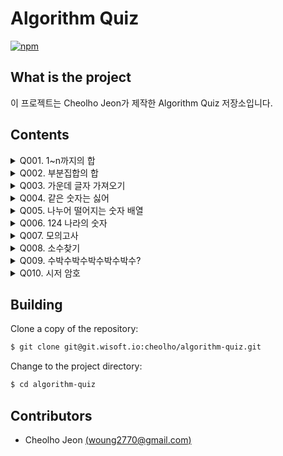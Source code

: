 # Algorithm Quiz
[![npm](https://img.shields.io/badge/version-2018.50-brightgreen.svg)]()

## What is the project
이 프로젝트는 Cheolho Jeon가 제작한 Algorithm Quiz 저장소입니다.

## Contents

<details>
<summary>Q001. 1~n까지의 합</summary><br/>

한 정수 n을 입력 받아서 '1~n'까지의 합을 구하여 출력하시오. (수행 시간 출력)<br/>
단, 입력 방법은 구현하지 않아도 되며, 입력 값을 변수를 선언하여 사용해도 됩니다.<br/>
<br/>
1. Recursion<br/>
2. Repetition<br/>
<br/>
입력: 정수 n(2 ≤ n ≤ 10,000)이 첫 번째 줄에 입력됩니다.<br/>
출력: 1 ~ n까지의 합을 정수로 출력하시오.<br/>
<br/>
입력: 10<br/>
결과(Recursion): 55<br/>
결과(Repetition): 55<br/>
<br/>
</details>

<details>
<summary>Q002. 부분집합의 합</summary>
<h3>문제</h3>
N개의 정수로 이루어진 집합이 있을때, 이 집합의 공집합이 아닌 부분집합 중에서 그 집합의 원소를 다 더한 값이 S가 되는 경우의 수를 구하는 프로그램을 작성하시오.

<h3>입력</h3>
첫째 줄에 정수의 개수를 나타내는 N과 정수 S가 주어진다(1<=N<=20, |S|<=1,000,000). 둘째 줄에 N개의 정수가 빈 칸을 사이에 두고 주어진다. 주어지는 정수의 절대값은 100,000을 넘지 않는다. 같은 수가 여러번 주어질 수도 있다.

<h3>출력</h3>
첫째 줄에 합이 S가 되는 부분집합의 개수를 출력한다.

<h3>Example</h3>
<img src=https://user-images.githubusercontent.com/42791260/46407323-8902c400-c749-11e8-8c1d-5160063b989d.png>
</details>

<details>
<summary>Q003. 가운데 글자 가져오기</summary>
<h3>문제</h3>
단어 s의 가운데 글자를 반환하는 함수, solution을 만들어 보세요. 단어의 길이가 짝수라면 가운데 두글자를 반환하면 됩니다.

<h3>제한사항</h3>
s는 길이가 1 이상, 100이하인 스트링입니다.

<h3>입출력 예</h3>
<img src=https://user-images.githubusercontent.com/42791260/49803807-37536700-fd94-11e8-9b53-8399cc75e1d9.png width="20%">
</details>

<details>
<summary>Q004. 같은 숫자는 싫어</summary>
<h3>문제 설명</h3>
배열 arr가 주어집니다. 배열 arr의 각 원소는 숫자 0부터 9까지로 이루어져 있습니다.<br/>
이때, 배열 arr에서 연속적으로 나타나는 숫자는 하나만 남기고 전부 제거하려고 합니다.<br/>
배열 arr에서 제거 되고 남은 수들을 return 하는 solution 함수를 완성해 주세요.<br/>
단, 제거된 후 남은 수들을 반환할 때는 배열 arr의 원소들의 순서를 유지해야 합니다.<br/>
예를들면<br/>
arr = [1, 1, 3, 3, 0, 1, 1] 이면 [1, 3, 0, 1] 을 return 합니다.<br/>
arr = [4, 4, 4, 3, 3] 이면 [4, 3] 을 return 합니다.<br/>
배열 arr에서 연속적으로 나타나는 숫자는 제거하고 남은 수들을 return 하는 solution 함수를 완성해 주세요.<br/>

<h3>제한사항</h3>
배열 arr의 크기 : 1,000,000 이하의 자연수
배열 arr의 원소의 크기 : 0보다 크거나 같고 9보다 작거나 같은 정수

<h3>입출력 예</h3>
<img src=https://user-images.githubusercontent.com/42791260/49941349-91cffd00-ff25-11e8-9df4-d92ac3fa12ee.png width="20%">
</details>

<details>
<summary>Q005. 나누어 떨어지는 숫자 배열</summary>
<h3>문제 설명</h3>
array의 각 element 중 divisor로 나누어 떨어지는 값을 오름차순으로 정렬한 배열을 반환하는 함수, solution을 작성해주세요.<br/>
divisor로 나누어 떨어지는 element가 하나도 없다면 배열에 -1을 담아 반환하세요.<br/>

<h3>제한사항</h3>
arr은 자연수를 담은 배열입니다.<br/>
정수 i, j에 대해 i ≠ j 이면 arr[i] ≠ arr[j] 입니다.<br/>
divisor는 자연수입니다.<br/>
array는 길이 1 이상인 배열입니다.<br/>

<h3>입출력 예</h3>
<img src=https://user-images.githubusercontent.com/42791260/49986930-f1c1b480-ffb4-11e8-9b9a-b9e614709143.png width="20%">

<h3>입출력 예 설명</h3>
입출력 예#1<br/>
arr의 원소 중 5로 나누어 떨어지는 원소는 5와 10입니다. 따라서 [5, 10]을 리턴합니다.<br/>
<br/>
입출력 예#2<br/>
arr의 모든 원소는 1으로 나누어 떨어집니다. 원소를 오름차순으로 정렬해 [1, 2, 3, 36]을 리턴합니다.<br/>
<br/>
입출력 예#3<br/>
3, 2, 6은 10으로 나누어 떨어지지 않습니다. 나누어 떨어지는 원소가 없으므로 [-1]을 리턴합니다.<br/>
</details>

<details>
<summary>Q006. 124 나라의 숫자</summary>
<h3>문제 설명</h3>
124 나라가 있습니다. 124 나라에서는 10진법이 아닌 다음과 같은 자신들만의 규칙으로 수를 표현합니다.<br/>
<br/>
1. 124 나라에는 자연수만 존재합니다.<br/>
2. 124 나라에는 모든 수를 표현할 때 1, 2, 4만 사용합니다.<br/>
<br/>
예를 들어서 124 나라에서 사용하는 숫자는 다음과 같이 변환됩니다.<br/>
<br/>
<img src=https://user-images.githubusercontent.com/42791260/50152004-c832c100-0305-11e9-9c8e-0892aea2a973.png width="25%">
<br/>
자연수 n이 매개변수로 주어질 때, n을 124 나라에서 사용하는 숫자로 바꾼 값을 return 하도록 solution 함수를 완성해 주세요.

<h3>제한사항</h3>
n은 500,000,000이하의 자연수 입니다.<br/>

<h3>입출력 예</h3>
<img src=https://user-images.githubusercontent.com/42791260/50152105-1647c480-0306-11e9-9efb-22f9c6de76bf.png width="10%">
</details>

<details>
<summary>Q007. 모의고사</summary>
<h3>문제 설명</h3>
수포자는 수학을 포기한 사람의 준말입니다. 수포자 삼인방은 모의고사에 수학 문제를 전부 찍으려 합니다. 수포자는 1번 문제부터 마지막 문제까지 다음과 같이 찍습니다.<br/>
<br/>
1번 수포자가 찍는 방식: 1, 2, 3, 4, 5, 1, 2, 3, 4, 5, ...<br/>
2번 수포자가 찍는 방식: 2, 1, 2, 3, 2, 4, 2, 5, 2, 1, 2, 3, 2, 4, 2, 5, ...<br/>
3번 수포자가 찍는 방식: 3, 3, 1, 1, 2, 2, 4, 4, 5, 5, 3, 3, 1, 1, 2, 2, 4, 4, 5, 5, ...<br/>
<br/>
1번 문제부터 마지막 문제까지의 정답이 순서대로 들은 배열 answers가 주어졌을 때, 가장 많은 문제를 맞힌 사람이 누구인지 배열에 담아 return 하도록 solution 함수를 작성해주세요.<br/>

<h3>제한사항</h3>
1.시험은 최대 10,000 문제로 구성되어있습니다.<br/>
2.문제의 정답은 1, 2, 3, 4, 5중 하나입니다.<br/>
3.가장 높은 점수를 받은 사람이 여럿일 경우, return하는 값을 오름차순 정렬해주세요.<br/>

<h3>입출력 예</h3>
<img src=https://user-images.githubusercontent.com/42791260/51067476-0e094d80-1656-11e9-86c1-7c665b9eb676.png width="10%">

</details>

<details>
<summary>Q008. 소수찾기</summary>
<h3>문제 설명</h3>
1부터 입력받은 숫자 n 사이에 있는 소수의 개수를 반환하는 함수, solution을 만들어 보세요.<br/>
<br/>
소수는 1과 자기 자신으로만 나누어지는 수를 의미합니다.<br/>
(1은 소수가 아닙니다.)<br/>
<h3>제한사항</h3>
n은 2이상 1000000이하의 자연수입니다.<br/>

<h3>입출력 예</h3>
<img src=https://user-images.githubusercontent.com/42791260/51602608-c71b3200-1f4a-11e9-8cd0-9ac7fee5cc3c.png width="10%">

</details>

<details>
<summary>Q009. 수박수박수박수박수박수?</summary>
<h3>문제 설명</h3>
길이가 n이고, 수박수박수박수....와 같은 패턴을 유지하는 문자열을 리턴하는 함수, solution을 완성하세요.<br/>
예를들어 n이 4이면 수박수박을 리턴하고 3이라면 수박수를 리턴하면 됩니다.<br/>
<br/>
<h3>제한사항</h3>
n은 길이 10,000이하인 자연수입니다.<br/>

<h3>입출력 예</h3>
<img src=https://user-images.githubusercontent.com/42791260/51607988-9098e380-1f59-11e9-82fc-48203e313b66.png width="10%">

</details>
<details>
<summary>Q010. 시저 암호</summary>
<h3>문제 설명</h3>
어떤 문장의 각 알파벳을 일정한 거리만큼 밀어서 다른 알파벳으로 바꾸는 암호화 방식을 시저 암호라고 합니다.<br/>
예를 들어 AB는 1만큼 밀면 BC가 되고, 3만큼 밀면 DE가 됩니다. z는 1만큼 밀면 a가 됩니다.<br/>
문자열 s와 거리 n을 입력받아 s를 n만큼 민 암호문을 만드는 함수, solution을 완성해 보세요.<br/>
<br/>
<h3>제한사항</h3>

- 공백은 아무리 밀어도 공백입니다.
- s는 알파벳 소문자, 대문자, 공백으로만 이루어져 있습니다.
- s의 길이는 8000이하입니다.
- n은 1 이상, 25이하인 자연수입니다.

<br/>
<h3>입출력 예</h3>

<img src=https://user-images.githubusercontent.com/42791260/62760895-22180f00-bac0-11e9-8eea-6923dd877e35.png width="20%">

</details>

## Building
Clone a copy of the repository:
```bash
$ git clone git@git.wisoft.io:cheolho/algorithm-quiz.git
```

Change to the project directory:
```bash
$ cd algorithm-quiz
```

## Contributors
* Cheolho Jeon [(woung2770@gmail.com)](woung2770@gmail.com)
